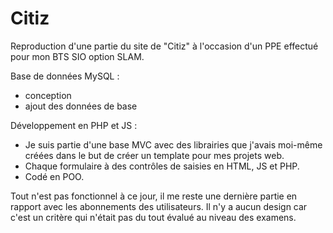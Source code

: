# Citiz
Reproduction d'une partie du site de "Citiz" à l'occasion d'un PPE effectué pour mon BTS SIO option SLAM.

Base de données MySQL :
- conception
- ajout des données de base

Développement en PHP et JS :
- Je suis partie d'une base MVC avec des librairies que j'avais moi-même créées dans le but de créer un template pour mes projets web.
- Chaque formulaire à des contrôles de saisies en HTML, JS et PHP.
- Codé en POO.

Tout n'est pas fonctionnel à ce jour, il me reste une dernière partie en rapport avec les abonnements des utilisateurs.
Il n'y a aucun design car c'est un critère qui n'était pas du tout évalué au niveau des examens.
